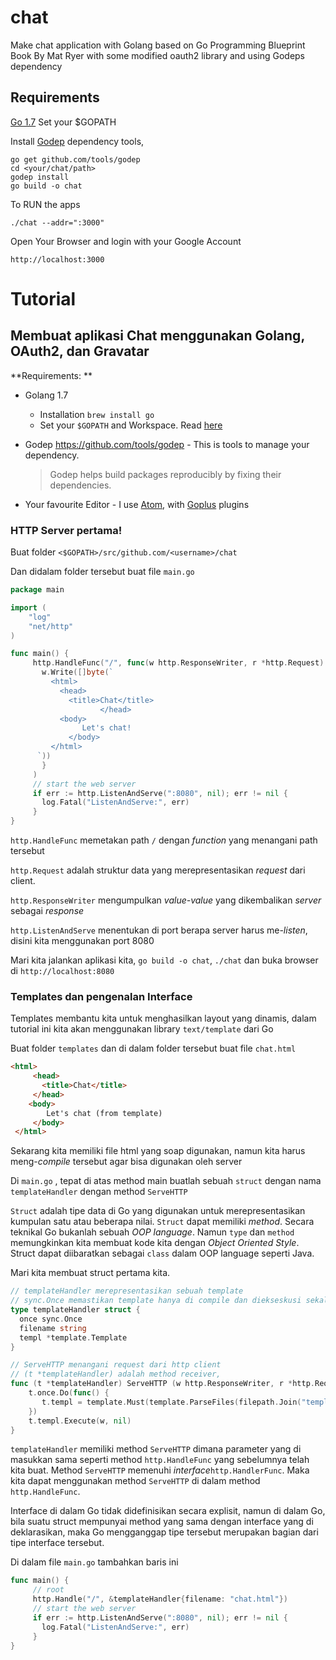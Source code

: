 # chat
Make chat application with Golang based on Go Programming Blueprint Book By Mat Ryer with some modified oauth2 library and using Godeps dependency

## Requirements

[Go 1.7](https://golang.org/dl/)
Set your $GOPATH


Install [Godep](https://github.com/tools/godep) dependency tools,
```
go get github.com/tools/godep
cd <your/chat/path>
godep install
go build -o chat
```

To RUN the apps
```
./chat --addr=":3000"
```

Open Your Browser and login with your Google Account
```
http://localhost:3000
```

# Tutorial

## Membuat aplikasi Chat menggunakan Golang, OAuth2, dan Gravatar

**Requirements: **

* Golang 1.7

  * Installation `brew install go`
  * Set your `$GOPATH` and Workspace. Read [here](https://golang.org/doc/code.html)

* Godep https://github.com/tools/godep - This is tools to manage your dependency.

  > Godep helps build packages reproducibly by fixing their dependencies.

* Your favourite Editor - I use [Atom](https://atom.io/), with [Goplus](https://atom.io/packages/go-plus) plugins



### HTTP Server pertama!

Buat folder `<$GOPATH>/src/github.com/<username>/chat`

Dan didalam folder tersebut buat file `main.go`

```go
package main

import (
    "log"
	"net/http"
)

func main() {
     http.HandleFunc("/", func(w http.ResponseWriter, r *http.Request) {
       w.Write([]byte(`
         <html>
           <head>
             <title>Chat</title>
￼￼￼￼￼￼￼￼￼			</head>
		   <body>
				Let's chat!
			 </body>
         </html>
	  `))
       }
     )
     // start the web server
     if err := http.ListenAndServe(":8080", nil); err != nil {
       log.Fatal("ListenAndServe:", err)
     }
}
```

`http.HandleFunc` memetakan path `/` dengan *function* yang menangani path tersebut

`http.Request` adalah struktur data yang merepresentasikan *request* dari client.

`http.ResponseWriter` mengumpulkan *value-value* yang dikembalikan *server* sebagai *response*

`http.ListenAndServe` menentukan di port berapa server harus me-*listen*, disini kita menggunakan port 8080

Mari kita jalankan aplikasi kita, `go build -o chat`, `./chat` dan buka browser di `http://localhost:8080`



### Templates dan pengenalan Interface

Templates membantu kita untuk menghasilkan layout yang dinamis, dalam tutorial ini kita akan menggunakan library `text/template` dari Go

Buat folder `templates` dan di dalam folder tersebut buat file `chat.html`

```html
<html>
     <head>
       <title>Chat</title>
     </head>
	<body>
		Let's chat (from template)
     </body>
 </html>
```

Sekarang kita memiliki file html yang soap digunakan, namun kita harus meng-*compile* tersebut agar bisa digunakan oleh server

Di `main.go` , tepat di atas method main buatlah sebuah `struct` dengan nama `templateHandler` dengan method `ServeHTTP`

`Struct` adalah tipe data di Go yang digunakan untuk merepresentasikan kumpulan satu atau beberapa nilai. `Struct` dapat memiliki *method*.  Secara teknikal Go bukanlah sebuah *OOP language*. Namun `type` dan `method` memungkinkan kita membuat kode kita dengan *Object Oriented Style*. Struct dapat diibaratkan sebagai `class` dalam OOP language seperti Java.

Mari kita membuat struct pertama kita.

```go
// templateHandler merepresentasikan sebuah template
// sync.Once memastikan template hanya di compile dan diekseskusi sekali saja
type templateHandler struct {
  once sync.Once
  filename string
  templ *template.Template
}

// ServeHTTP menangani request dari http client
// (t *templateHandler) adalah method receiver,
func (t *templateHandler) ServeHTTP (w http.ResponseWriter, r *http.Request) {
    t.once.Do(func() {
       t.templ = template.Must(template.ParseFiles(filepath.Join("templates",t.filename)))
	})
    t.templ.Execute(w, nil)
}
```

`templateHandler` memiliki method `ServeHTTP` dimana parameter yang di masukkan sama seperti method `http.HandleFunc` yang sebelumnya telah kita buat. Method `ServeHTTP` memenuhi *interface*`http.HandlerFunc`. Maka kita dapat menggunakan method `ServeHTTP` di dalam method `http.HandleFunc`.

Interface di dalam Go tidak didefinisikan secara explisit, namun di dalam Go, bila suatu struct mempunyai method yang sama dengan interface yang di deklarasikan, maka Go mengganggap tipe tersebut merupakan bagian dari tipe interface tersebut.

Di dalam file `main.go` tambahkan baris ini

```go
func main() {
     // root
     http.Handle("/", &templateHandler{filename: "chat.html"})
     // start the web server
     if err := http.ListenAndServe(":8080", nil); err != nil {
       log.Fatal("ListenAndServe:", err)
     }
}
```
